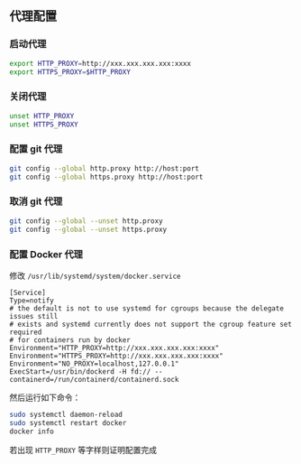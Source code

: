 ## 代理配置

### 启动代理

```bash
export HTTP_PROXY=http://xxx.xxx.xxx.xxx:xxxx
export HTTPS_PROXY=$HTTP_PROXY
```

### 关闭代理

```bash
unset HTTP_PROXY
unset HTTPS_PROXY
```

### 配置 git 代理

```bash
git config --global http.proxy http://host:port
git config --global https.proxy http://host:port
```

### 取消 git 代理

```bash
git config --global --unset http.proxy
git config --global --unset https.proxy
```

### 配置 Docker 代理

修改 `/usr/lib/systemd/system/docker.service`

```text
[Service]
Type=notify
# the default is not to use systemd for cgroups because the delegate issues still
# exists and systemd currently does not support the cgroup feature set required
# for containers run by docker
Environment="HTTP_PROXY=http://xxx.xxx.xxx.xxx:xxxx"
Environment="HTTPS_PROXY=http://xxx.xxx.xxx.xxx:xxxx"
Environment="NO_PROXY=localhost,127.0.0.1"
ExecStart=/usr/bin/dockerd -H fd:// --containerd=/run/containerd/containerd.sock
```

然后运行如下命令：

```bash
sudo systemctl daemon-reload
sudo systemctl restart docker
docker info
```

若出现 `HTTP_PROXY` 等字样则证明配置完成